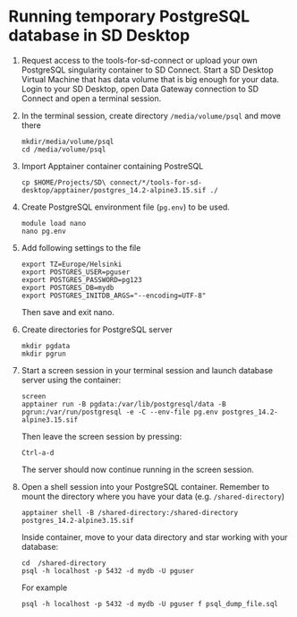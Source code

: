 # Running temporary PostgreSQL database in SD Desktop

1. Request access to the tools-for-sd-connect or upload your own PostgreSQL singularity container to SD Connect. Start a SD Desktop Virtual Machine that has data volume that is big enough for your data. Login to your SD Desktop, open Data Gateway connection to SD Connect and open a terminal session.

2. In the terminal session, create directory `/media/volume/psql` and move there

    ```text
    mkdir/media/volume/psql
    cd /media/volume/psql
    ```

3. Import Apptainer container containing PostreSQL

    ```text
    cp $HOME/Projects/SD\ connect/*/tools-for-sd-desktop/apptainer/postgres_14.2-alpine3.15.sif ./
    ```

4. Create PostgreSQL environment file (`pg.env`) to be used.

    ```text
    module load nano
    nano pg.env
    ```

5. Add following settings to the file

    ```text
    export TZ=Europe/Helsinki
    export POSTGRES_USER=pguser
    export POSTGRES_PASSWORD=pg123
    export POSTGRES_DB=mydb
    export POSTGRES_INITDB_ARGS="--encoding=UTF-8"
    ```

    Then save and exit nano.

6. Create directories for PostgreSQL server

    ```text
    mkdir pgdata
    mkdir pgrun 
    ```

7. Start a screen session in your terminal session and launch database server using the container:

    ```text
    screen
    apptainer run -B pgdata:/var/lib/postgresql/data -B pgrun:/var/run/postgresql -e -C --env-file pg.env postgres_14.2-alpine3.15.sif
    ```

    Then leave the screen session by pressing:

    ```text
    Ctrl-a-d
    ```

    The server should now continue running in the screen session.

8. Open a shell session into your PostgreSQL container. Remember to mount the directory where you have your data
(e.g. `/shared-directory`)

    ```text
    apptainer shell -B /shared-directory:/shared-directory postgres_14.2-alpine3.15.sif
    ```

    Inside container, move to your data directory and star working with your database:

    ```text
    cd  /shared-directory
    psql -h localhost -p 5432 -d mydb -U pguser
    ```

    For example

    ```text
    psql -h localhost -p 5432 -d mydb -U pguser f psql_dump_file.sql
    ```

